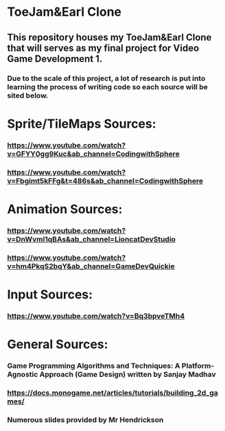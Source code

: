 # ToeJam&Earl Clone
## This repository houses my ToeJam&Earl Clone that will serves as my final project for Video Game Development 1.
### Due to the scale of this project, a lot of research is put into learning the process of writing code so each source will be sited below.
# Sprite/TileMaps Sources: 
### https://www.youtube.com/watch?v=GFYY0gg9Kuc&ab_channel=CodingwithSphere
### https://www.youtube.com/watch?v=Fbgimt5kFFg&t=486s&ab_channel=CodingwithSphere
###
# Animation Sources:
### https://www.youtube.com/watch?v=DnWvmI1qBAs&ab_channel=LioncatDevStudio
### https://www.youtube.com/watch?v=hm4PkqS2bqY&ab_channel=GameDevQuickie
###
# Input Sources:
### https://www.youtube.com/watch?v=Bq3bpveTMh4
# General Sources:
###  Game Programming Algorithms and Techniques: A Platform-Agnostic Approach (Game Design) written by Sanjay Madhav
### https://docs.monogame.net/articles/tutorials/building_2d_games/
### Numerous slides provided by Mr Hendrickson